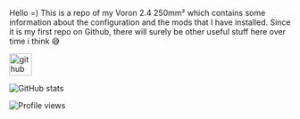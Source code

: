 Hello =)
This is a repo of my Voron 2.4 250mm² which contains some information about the configuration and the mods that I have installed.
Since it is my first repo on Github, there will surely be other useful stuff here over time i think 😅

[<img src='https://cdn.jsdelivr.net/npm/simple-icons@3.0.1/icons/github.svg' alt='github' height='40'>](https://github.com/xenon2008)  

![GitHub stats](https://github-readme-stats.vercel.app/api?username=xenon2008&show_icons=true)  

![Profile views](https://gpvc.arturio.dev/xenon2008)  

